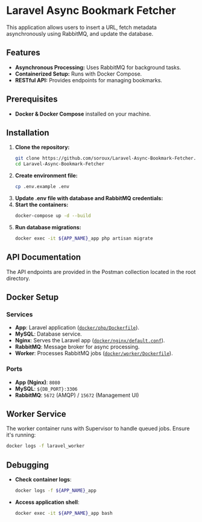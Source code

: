 # Laravel Async Bookmark Fetcher

This application allows users to insert a URL, fetch metadata asynchronously using RabbitMQ, and update the database.

## Features
- **Asynchronous Processing:** Uses RabbitMQ for background tasks.
- **Containerized Setup:** Runs with Docker Compose.
- **RESTful API:** Provides endpoints for managing bookmarks.

## Prerequisites
- **Docker & Docker Compose** installed on your machine.

## Installation

1. **Clone the repository:**
   ```sh
   git clone https://github.com/soroux/Laravel-Async-Bookmark-Fetcher.git
   cd Laravel-Async-Bookmark-Fetcher
2. **Create environment file:**
   ```sh
   cp .env.example .env
3. **Update .env file with database and RabbitMQ credentials:**
4. **Start the containers:**
   ```sh
   docker-compose up -d --build
5. **Run database migrations:**
   ```sh
   docker exec -it ${APP_NAME}_app php artisan migrate

## API Documentation

The API endpoints are provided in the Postman collection located in the root directory.

## Docker Setup

### Services

- **App**: Laravel application ([`docker/php/Dockerfile`](docker/php/Dockerfile)).
- **MySQL**: Database service.
- **Nginx**: Serves the Laravel app ([`docker/nginx/default.conf`](docker/nginx/default.conf)).
- **RabbitMQ**: Message broker for async processing.
- **Worker**: Processes RabbitMQ jobs ([`docker/worker/Dockerfile`](docker/worker/Dockerfile)).


### Ports

- **App (Nginx)**: `8080`
- **MySQL**: `${DB_PORT}:3306`
- **RabbitMQ**: `5672` (AMQP) / `15672` (Management UI)

## Worker Service

The worker container runs with Supervisor to handle queued jobs. Ensure it's running:

```sh
docker logs -f laravel_worker
```

## Debugging

- **Check container logs**:
  ```sh
  docker logs -f ${APP_NAME}_app
  ```
- **Access application shell**:
  ```sh
  docker exec -it ${APP_NAME}_app bash
  ```
